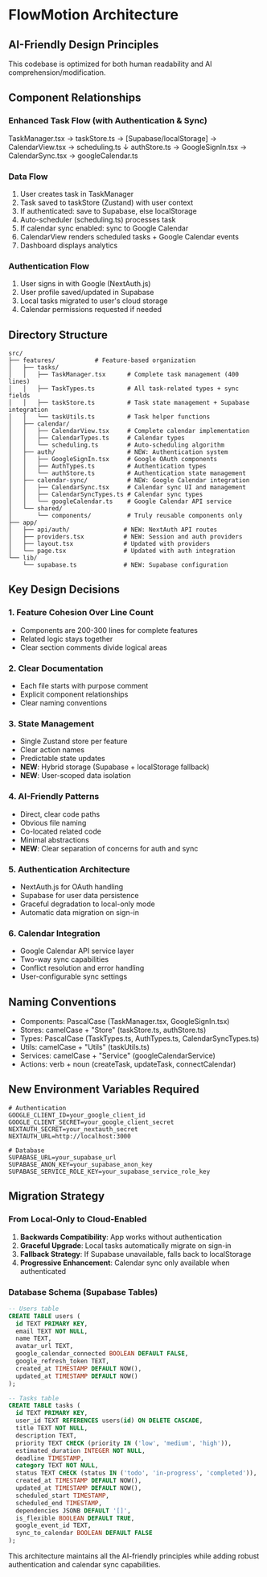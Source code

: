 # FlowMotion Architecture

## AI-Friendly Design Principles

This codebase is optimized for both human readability and AI comprehension/modification.

## Component Relationships

### Enhanced Task Flow (with Authentication & Sync)
TaskManager.tsx -> taskStore.ts -> [Supabase/localStorage] -> CalendarView.tsx -> scheduling.ts
                ↓
            authStore.ts -> GoogleSignIn.tsx -> CalendarSync.tsx -> googleCalendar.ts

### Data Flow
1. User creates task in TaskManager
2. Task saved to taskStore (Zustand) with user context
3. If authenticated: save to Supabase, else localStorage
4. Auto-scheduler (scheduling.ts) processes task
5. If calendar sync enabled: sync to Google Calendar
6. CalendarView renders scheduled tasks + Google Calendar events
7. Dashboard displays analytics

### Authentication Flow
1. User signs in with Google (NextAuth.js)
2. User profile saved/updated in Supabase
3. Local tasks migrated to user's cloud storage
4. Calendar permissions requested if needed

## Directory Structure

```
src/
├── features/           # Feature-based organization
│   ├── tasks/
│   │   ├── TaskManager.tsx      # Complete task management (400 lines)
│   │   ├── TaskTypes.ts         # All task-related types + sync fields
│   │   ├── taskStore.ts         # Task state management + Supabase integration
│   │   └── taskUtils.ts         # Task helper functions
│   ├── calendar/
│   │   ├── CalendarView.tsx     # Complete calendar implementation
│   │   ├── CalendarTypes.ts     # Calendar types
│   │   └── scheduling.ts        # Auto-scheduling algorithm
│   ├── auth/                    # NEW: Authentication system
│   │   ├── GoogleSignIn.tsx     # Google OAuth components
│   │   ├── AuthTypes.ts         # Authentication types
│   │   └── authStore.ts         # Authentication state management
│   ├── calendar-sync/           # NEW: Google Calendar integration
│   │   ├── CalendarSync.tsx     # Calendar sync UI and management
│   │   ├── CalendarSyncTypes.ts # Calendar sync types
│   │   └── googleCalendar.ts    # Google Calendar API service
│   └── shared/
│       └── components/          # Truly reusable components only
├── app/
│   ├── api/auth/               # NEW: NextAuth API routes
│   ├── providers.tsx           # NEW: Session and auth providers
│   ├── layout.tsx              # Updated with providers
│   └── page.tsx                # Updated with auth integration
└── lib/
    └── supabase.ts             # NEW: Supabase configuration
```

## Key Design Decisions

### 1. Feature Cohesion Over Line Count
- Components are 200-300 lines for complete features
- Related logic stays together
- Clear section comments divide logical areas

### 2. Clear Documentation
- Each file starts with purpose comment
- Explicit component relationships
- Clear naming conventions

### 3. State Management
- Single Zustand store per feature
- Clear action names
- Predictable state updates
- **NEW**: Hybrid storage (Supabase + localStorage fallback)
- **NEW**: User-scoped data isolation

### 4. AI-Friendly Patterns
- Direct, clear code paths
- Obvious file naming
- Co-located related code
- Minimal abstractions
- **NEW**: Clear separation of concerns for auth and sync

### 5. Authentication Architecture
- NextAuth.js for OAuth handling
- Supabase for user data persistence
- Graceful degradation to local-only mode
- Automatic data migration on sign-in

### 6. Calendar Integration
- Google Calendar API service layer
- Two-way sync capabilities
- Conflict resolution and error handling
- User-configurable sync settings

## Naming Conventions

- Components: PascalCase (TaskManager.tsx, GoogleSignIn.tsx)
- Stores: camelCase + "Store" (taskStore.ts, authStore.ts)
- Types: PascalCase (TaskTypes.ts, AuthTypes.ts, CalendarSyncTypes.ts)
- Utils: camelCase + "Utils" (taskUtils.ts)
- Services: camelCase + "Service" (googleCalendarService)
- Actions: verb + noun (createTask, updateTask, connectCalendar)

## New Environment Variables Required

```env
# Authentication
GOOGLE_CLIENT_ID=your_google_client_id
GOOGLE_CLIENT_SECRET=your_google_client_secret
NEXTAUTH_SECRET=your_nextauth_secret
NEXTAUTH_URL=http://localhost:3000

# Database
SUPABASE_URL=your_supabase_url
SUPABASE_ANON_KEY=your_supabase_anon_key
SUPABASE_SERVICE_ROLE_KEY=your_supabase_service_role_key
```

## Migration Strategy

### From Local-Only to Cloud-Enabled

1. **Backwards Compatibility**: App works without authentication
2. **Graceful Upgrade**: Local tasks automatically migrate on sign-in
3. **Fallback Strategy**: If Supabase unavailable, falls back to localStorage
4. **Progressive Enhancement**: Calendar sync only available when authenticated

### Database Schema (Supabase Tables)

```sql
-- Users table
CREATE TABLE users (
  id TEXT PRIMARY KEY,
  email TEXT NOT NULL,
  name TEXT,
  avatar_url TEXT,
  google_calendar_connected BOOLEAN DEFAULT FALSE,
  google_refresh_token TEXT,
  created_at TIMESTAMP DEFAULT NOW(),
  updated_at TIMESTAMP DEFAULT NOW()
);

-- Tasks table
CREATE TABLE tasks (
  id TEXT PRIMARY KEY,
  user_id TEXT REFERENCES users(id) ON DELETE CASCADE,
  title TEXT NOT NULL,
  description TEXT,
  priority TEXT CHECK (priority IN ('low', 'medium', 'high')),
  estimated_duration INTEGER NOT NULL,
  deadline TIMESTAMP,
  category TEXT NOT NULL,
  status TEXT CHECK (status IN ('todo', 'in-progress', 'completed')),
  created_at TIMESTAMP DEFAULT NOW(),
  updated_at TIMESTAMP DEFAULT NOW(),
  scheduled_start TIMESTAMP,
  scheduled_end TIMESTAMP,
  dependencies JSONB DEFAULT '[]',
  is_flexible BOOLEAN DEFAULT TRUE,
  google_event_id TEXT,
  sync_to_calendar BOOLEAN DEFAULT FALSE
);
```

This architecture maintains all the AI-friendly principles while adding robust authentication and calendar sync capabilities.